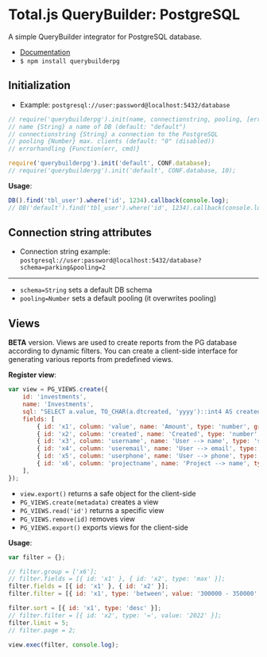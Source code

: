 # Total.js QueryBuilder: PostgreSQL

A simple QueryBuilder integrator for PostgreSQL database.

- [Documentation](https://docs.totaljs.com/total4/)
- `$ npm install querybuilderpg`

## Initialization

- Example: `postgresql://user:password@localhost:5432/database`

```js
// require('querybuilderpg').init(name, connectionstring, pooling, [errorhandling]);
// name {String} a name of DB (default: "default")
// connectionstring {String} a connection to the PostgreSQL
// pooling {Number} max. clients (default: "0" (disabled))
// errorhandling {Function(err, cmd)}

require('querybuilderpg').init('default', CONF.database);
// require('querybuilderpg').init('default', CONF.database, 10);
```

__Usage__:

```js
DB().find('tbl_user').where('id', 1234).callback(console.log);
// DB('default').find('tbl_user').where('id', 1234).callback(console.log);
```

## Connection string attributes

- Connection string example: `postgresql://user:password@localhost:5432/database?schema=parking&pooling=2`

---

- `schema=String` sets a default DB schema
- `pooling=Number` sets a default pooling (it overwrites pooling)

## Views

__BETA__ version. Views are used to create reports from the PG database according to dynamic filters. You can create a client-side interface for generating various reports from predefined views.

__Register view__:

```js
var view = PG_VIEWS.create({
	id: 'investments',
	name: 'Investments',
	sql: "SELECT a.value, TO_CHAR(a.dtcreated, 'yyyy')::int4 AS created, b.name AS username, b.email AS useremail, b.phone AS userphone, c.name AS projectname FROM tbl_investment a LEFT JOIN tbl_user b ON b.id=a.userid LEFT JOIN tbl_project c ON c.id=a.projectid LIMIT 10",
	fields: [
		{ id: 'x1', column: 'value', name: 'Amount', type: 'number', group: true },
		{ id: 'x2', column: 'created', name: 'Created', type: 'number' },
		{ id: 'x3', column: 'username', name: 'User --> name', type: 'string', group: true },
		{ id: 'x4', column: 'useremail', name: 'User --> email', type: 'string', group: true },
		{ id: 'x5', column: 'userphone', name: 'User --> phone', type: 'string', group: true },
		{ id: 'x6', column: 'projectname', name: 'Project --> name', type: 'string', group: true }
	],
});
```

- `view.export()` returns a safe object for the client-side
- `PG_VIEWS.create(metadata)` creates a view
- `PG_VIEWS.read('id')` returns a specific view
- `PG_VIEWS.remove(id)` removes view
- `PG_VIEWS.export()` exports views for the client-side

__Usage__:

```js
var filter = {};

// filter.group = ['x6'];
// filter.fields = [{ id: 'x1' }, { id: 'x2', type: 'max' }];
filter.fields = [{ id: 'x1' }, { id: 'x2' }];
filter.filter = [{ id: 'x1', type: 'between', value: '300000 - 350000' }];

filter.sort = [{ id: 'x1', type: 'desc' }];
// filter.filter = [{ id: 'x2', type: '=', value: '2022' }];
filter.limit = 5;
// filter.page = 2;

view.exec(filter, console.log);
```